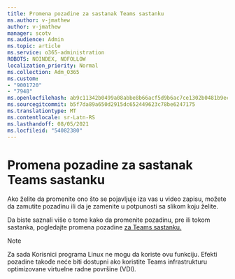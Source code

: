 ```yaml
---
title: Promena pozadine za sastanak Teams sastanku
ms.author: v-jmathew
author: v-jmathew
manager: scotv
ms.audience: Admin
ms.topic: article
ms.service: o365-administration
ROBOTS: NOINDEX, NOFOLLOW
localization_priority: Normal
ms.collection: Adm_O365
ms.custom:
- "9001720"
- "7948"
ms.openlocfilehash: ab9c11342b0499a08abbe8b66acf5d9b6ac7ce1302b0481b9ece4f440d4c9886
ms.sourcegitcommit: b5f7da89a650d2915dc652449623c78be6247175
ms.translationtype: MT
ms.contentlocale: sr-Latn-RS
ms.lasthandoff: 08/05/2021
ms.locfileid: "54082380"
---
```

# <a name="change-your-background-for-a-teams-meeting"></a>Promena pozadine za sastanak Teams sastanku

Ako želite da promenite ono što se pojavljuje iza vas u video zapisu, možete da zamutite pozadinu ili da je zamenite u potpunosti sa slikom koju želite.

Da biste saznali više o tome kako da promenite pozadinu, pre ili tokom sastanka, pogledajte promena pozadine [za Teams sastanku.](https://support.microsoft.com/office/change-your-background-for-a-teams-meeting-f77a2381-443a-499d-825e-509a140f4780)

> [!NOTE]
> Za sada Korisnici programa Linux ne mogu da koriste ovu funkciju. Efekti pozadine takođe neće biti dostupni ako koristite Teams infrastrukturu optimizovane virtuelne radne površine (VDI).
